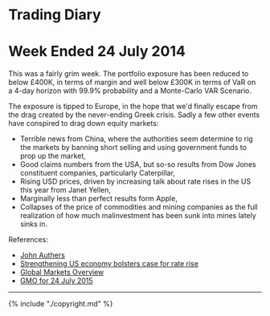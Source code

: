 # Trading Diary

# Week Ended 24 July 2014


This was a fairly grim week. The portfolio exposure has been reduced to below &pound;400K, in terms of margin and well below &pound;300K in terms of VaR on a 4-day horizon with 99.9% probability and a Monte-Carlo VAR Scenario. 

The exposure is tipped to Europe, in the hope that we'd finally escape from the drag created by the never-ending Greek crisis. Sadly a few other events have conspired to drag down equity markets:
*	Terrible news from China, where the authorities seem determine to rig the markets by banning short selling and using government funds to prop up the market,
*	Good claims numbers from the USA, but so-so results from Dow Jones constituent companies, particularly Caterpillar,
*	Rising USD prices, driven by increasing talk about rate rises in the US this year from Janet Yellen,
*	Marginally less than perfect results form Apple,
*	Collapses of the price of commodities and mining companies as the full realization of how much malinvestment has been sunk into mines lately sinks in.


References:

* 	[John Authers](http://www.ft.com/cms/s/0/70d10010-2628-11e5-9c4e-a775d2b173ca.html)
*	[Strengthening US economy bolsters case for rate rise](http://www.ft.com/cms/s/0/2c0e9116-330e-11e5-bdbb-35e55cbae175.html)
*	[Global Markets Overview](http://www.ft.com/global-market-overview)
*	[GMO for 24 July 2015](http://www.ft.com/cms/s/0/ae2e9730-31b1-11e5-8873-775ba7c2ea3d.html)

---

{% include "./copyright.md" %}
